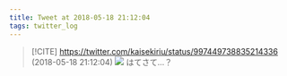 ```yaml
---
title: Tweet at 2018-05-18 21:12:04
tags: twitter_log
---
```


> [!CITE] https://twitter.com/kaisekiriu/status/997449738835214336 (2018-05-18 21:12:04)
> ![](https://twitter.com/kaisekiriu/status/997449738835214336)
> はてさて…？
